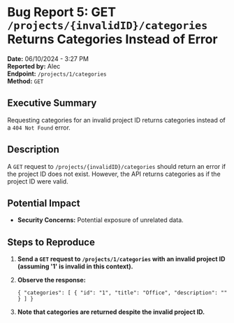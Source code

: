 
# Bug Report 5: GET `/projects/{invalidID}/categories` Returns Categories Instead of Error

**Date:** 06/10/2024 - 3:27 PM  
**Reported by:** Alec  
**Endpoint:** `/projects/1/categories`  
**Method:** `GET`

## Executive Summary

Requesting categories for an invalid project ID returns categories instead of a `404 Not Found` error.

## Description

A `GET` request to `/projects/{invalidID}/categories` should return an error if the project ID does not exist. However, the API returns categories as if the project ID were valid.

## Potential Impact

-   **Security Concerns:** Potential exposure of unrelated data.

## Steps to Reproduce

1.  **Send a `GET` request to `/projects/1/categories` with an invalid project ID (assuming '1' is invalid in this context).**
    
2.  **Observe the response:**
    
    `{
      "categories": [
        { "id": "1", "title": "Office", "description": "" }
      ]
    }` 
    
3.  **Note that categories are returned despite the invalid project ID.**
